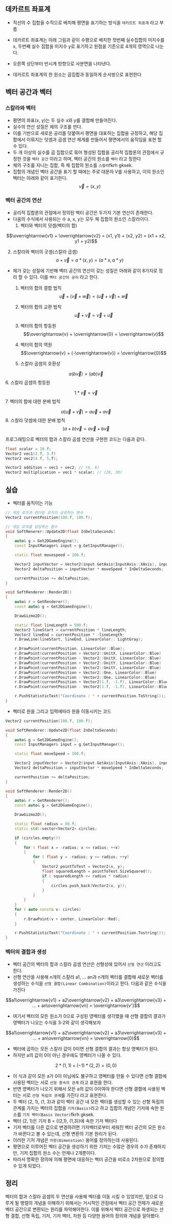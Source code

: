 ## 데카르트 좌표계
* 직선의 수 집합을 수직으로 배치해 평면을 표기하는 방식을 `데카르트 좌표계` 라고 부름
* 데카르트 좌표계는 아래 그림과 같이 수평으로 배치한 첫번째 실수집합의 미지수를 x, 두번째 실수 집합을 미지수 y로 표기하고 원점을 기준으로 4개의 영역으로 나눈다.
* 오른쪽 상단부터 반시계 방향으로 사분면을 나타낸다.


* 데카르트 좌표계의 한 원소는 곱집합과 동일하게 순서쌍으로 표현한다

## 벡터 공간과 벡터
### 스칼라와 벡터
* 평면의 좌표(x, y)는 두 실수 x와 y를 결합해 만들어진다. 
* 실수의 연산 성질은 체의 구조를 띤다.
* 이를 기반으로 새로운 공리를 덧붙여서 평면을 대표하는 집합을 규정하고, 해당 집합에서 이뤄지는 덧셈과 곱셈 연산 체계를 만들어서 평면에서의 움직임을 표현 할 수 있다.
* 두 개 이상의 실수를 곱 집합으로 묶어 형성된 집합을 공리적 집합론의 관점에서 규정한 것을 `벡터 공간` 이라고 하며, 벡터 공간의 원소를 `벡터` 라고 칭한다
* 체의 구조를 지니는 집합, 즉 체 집합의 원소를 `스칼라`fkrh gksek. 
* 집합의 개념인 벡터 공간을 표기 할 때에는 주로 대문자 V를 사용하고, 이의 원소인 벡터는 아래와 같이 표기한다. 
$$\overrightarrow{v} = (x, y)$$

### 벡터 공간의 연산
* 공리적 집합론의 관점에서 정의된 벡터 공간은 두가지 기본 연산이 존재한다.
* 다음의 수식에서 사용되는 수 a, x, y는 모두 체 집합의 원소인 스칼라이다.
  1. 벡터와 벡터의 덧셈(벡터의 합)

$$\overrightarrow{v1} + \overrightarrow{v2} = (x1, y1) + (x2, y2) = (x1 + x2, y1 + y2)$$

  2. 스칼라와 벡터의 곳셈(스칼라 곱셈)
$$a + \overrightarrow{v} = a * (x, y) = (a * x, a * y)$$

* 체가 갖는 성질에 기반해 벡터 공간의 연산이 갖는 성질은 아래와 같이 8가지로 정리 할 수 있다. 이를 `벡터 공간의 공리` 라고 한다.
    1. 벡터의 합의 결합 법칙
    $$\overrightarrow{u} + (\overrightarrow{v} + \overrightarrow{w}) = (\overrightarrow{u}  + \overrightarrow{v}) + \overrightarrow{w}$$
    2. 벡터의 합의 교환 법칙
$$\overrightarrow{u} + \overrightarrow{v}  = \overrightarrow{v}  + \overrightarrow{u}$$

    3. 벡터의 합의 항등원
$$\overrightarrow{v} + \overrightarrow{0}  = \overrightarrow{v}$$
    4. 벡터의 합의 역원
$$\overrightarrow{v} + (-\overrightarrow{v})  = \overrightarrow{0}$$

    5. 스칼라 곱셈의 호환성

$$a(b \overrightarrow{v})  = (ab)\overrightarrow{v}$$
    6. 스칼라 곱셈의 항등원

$$ 1 *\overrightarrow{v} = \overrightarrow{v}$$
    7. 벡터의 합에 대한 분배 법칙

$$ a (\overrightarrow{u} + \overrightarrow{v})  = a\overrightarrow{u} + a\overrightarrow{v}$$
    8. 스칼라 덧셈에 대한 분배 법칙
$$ (a + b)\overrightarrow{v}  = a\overrightarrow{v} + b\overrightarrow{v} $$

프로그래밍으로 벡터의 합과 스칼라 곱셈 연산을 구현한 코드는 다음과 같다.
```cpp
float scalar = 10.f;
Vector2 vec1(2.f, 3.f)
Vector2 vec2(4.f, 5,f);

Vector2 addition = vec1 + vec2; // (6, 8)
Vector2 multiplication = vec1 * scalar; // (20, 30)
```

## 실습
* 벡터를 움직이는 기능
```cpp
// 게임 로직과 렌더링 로직이 공유하는 변수
Vector2 currentPosition(100.f, 100.f);

// 게임 로직을 담당하는 함수
void SoftRenerer::Update2D(float InDeltaSeconds)
{
    auto& g = Get2DGameEngine();
    const InputManager& input = g.GetInputManager();

    static float movespeed = 100.f;

    Vector2 inputVector = Vector2(input.GetAxis(InputAxis::XAxis), input.GetAxis(InputAxis::YAxis));
    Vector2 deltaPosition = inputVector * moveSpeed * InDeltaSeconds;

    currentPosition += deltaPosition;
}

void SoftRenderer::Render2D()
{
    auto& r = GetRenderer();
    const auto& g = Get2DGameEngine();

    DrawGizmo2D();

    static float lineLength = 500.f;
    Vector2 lineStart = currentPosition * lineLength;
    Vector2 lineEnd = currentPosition * -lineLength;
    r.DrawLine(lineStart, lineEnd, LinearColor:: LightGray);

    r.DrawPoint(currentPosition, LinearColor::Blue);
    r.DrawPoint(currentPosition + Vector2::UnitX, LinearColor::Blue)
    r.DrawPoint(currentPosition - Vector2::UnitX, LinearColor::Blue)
    r.DrawPoint(currentPosition + Vector2::UnitY, LinearColor::Blue)
    r.DrawPoint(currentPosition - Vector2::UnitY, LinearColor::Blue)
    r.DrawPoint(currentPosition + Vector2::One, LinearColor::Blue)
    r.DrawPoint(currentPosition - Vector2::One, LinearColor::Blue)
    r.DrawPoint(currentPosition + Vector2(1.f, -1.f), LinearColor::Blue)
    r.DrawPoint(currentPosition - Vector2(1.f, -1.f), LinearColor::Blue)

    r.PushStatisticText("Coordinate : " + currentPosition.ToString());
}
```
* 벡터로 원을 그리고 입력에따라 원을 이동시키는 코드

```cpp
Vector2 currentPosition(100.f, 100.f);

void SoftRenderer::Update2D(float InDeltaSeconds)
{
    auto& g = Get2DGameEngine();
    const InputManager& input = g.GetInputManager();

    static float moveSpeed = 100.f;

    Vector2 inputVector = Vector2(input.GetAxis(InputAxis::XAxis), input.GetAxis(InputAxis::YAxis)).GetNormalize();
    Vector2 deltaPosition = inputVector * moveSpeed * InDeltaSeconds;

    currentPosition += deltaPosition;
}

void SoftRenderer::Render2D()
{
    auto& r = GetRenderer();
    const auto& g = Get2DGameEngine();

    DrawGizmo2D();

    static float radius = 50.f;
    static std::vector<Vector2> circles;

    if (circles.empty())
    {
        for ( float x = -radius; x <= radius; ++x) 
        {
            for ( float y = -radius; y <= radius; ++y)
            {
                Vector2 pointToTest = Vector2(x, y);
                float squaredLength = pointToTest.SizeSquared();
                if ( squaredLength <= radius * radius)
                {
                    circles.push_back(Vector2(x, y));
                }
            }
        }
    }
    for ( auto const& v: circles)
    {
        r.DrawPoint(v + center, LinearColor::Red);
    }

    r.PushStatisticText("Coordinate : " + currentPosition.Tostring());
}
```


### 벡터의 결합과 생성
* 벡터 공간의 벡터의 합과 스칼라 곱셈 연산은 선형성에 있어서 `선형 연산` 이라고도 한다.
* 선형 연산을 사용해 n개의 스칼라 a1, ... an과 n개의 벡터를 결합해 새로운 벡터를 생성하는 수식을 `선형 결합(Linear Combination)`이라고 한다. 다음과 같은 수식을 가진다

$$a1\overrightarrow{v1} + a2\overrightarrow{v2} + a3\overrightarrow{v3} + ... + an\overrightarrow{vn} = \overrightarrow{v'}$$

* 여기서 벡터의 모든 원소가 0으로 구성된 영벡터를 생각했을 때 선형 결합의 결과가 영벡터가 나오는 수식을 3-2와 같이 생각해보자

$$a1\overrightarrow{v1} + a2\overrightarrow{v2} + a3\overrightarrow{v3} + ... + an\overrightarrow{vn} = \overrightarrow{0}$$

* 벡터에 곱하는 모든 스칼라 값이 0이면 선형 결합의 결과는 항상 영벡터가 된다.
* 하지만 a의 값이 0이 아닌 경우에도 영벡터가 나올 수 있다.

$$ 2 * (1, 1) + (-1) * (2, 2) = (0, 0) $$
* 이 식과 같이 모든 a가 0이 아님에도 불구하고 영벡터를 만들 수 있다면 선형 결합에 사용된 벡터는 서로 `선형 종속의 관계` 라고 표현을 한다.
* 반면 영벡터가 나오기 위해서 모든 a의 값이 0이여야 한다면 선형 결합에 사용된 벡터는 서로 `선형 독립의 관계`를 가진다 라고 표현한다.
* 두 벡터 (2, 1), (1, 3)과 같이 벡터 공간 내 모든 벡터를 생성할 수 있는 선형 독립의 관계를 가지는 벡터의 집합을 `기저(Basis)`라고 하고 집합의 개념인 기저에 속한 원소를 `기저 벡터(Basis Vector)`fkrh gksek.
* 벡터 (2, 1)은 기저 B = {(2,1), (1,3)}에 속한 기저 벡터다
* 기저 벡터를 다른 값으로 변경하려면 기저벡터로부터 세워진 벡터 공간의 모든 원소가 바뀐다고 볼 수 있는데, 선형 변환의 기본 원리가 된다.
* 이러한 기저 개념은 `차원(Dimenstion)` 용어를 정의하는데 사용된다.
* 평면으로 이루어진 벡터 공간을 생성하기 위한 기저는 수많은 경우의 수가 존재하지만, 기저 집합의 원소 수는 언제나 2개뿐이다.
* 따라서 명확한 정의에 의해 평면에 대응하는 벡터 공간을 비로소 2차원으로 정의할 수 있게 되었다.

## 정리
벡터의 합과 스칼라 곱셈의 두 연산을 사용해 벡터를 이동 시킬 수 있었지만, 앞으로 다루게 될 행렬의 개념을 이해하기 위해서는 거시적인 관점에서 벡터 공간 전체가 새로운 벡터 공간으로 변환되는 원리를 파악해야한다. 이를 위해서 벡터 공간으로 파생되는 선형 결합, 선형 독립, 기저, 기저 벡터, 차원 등 다양한 용어의 정의와 개념을 알아봤다.

